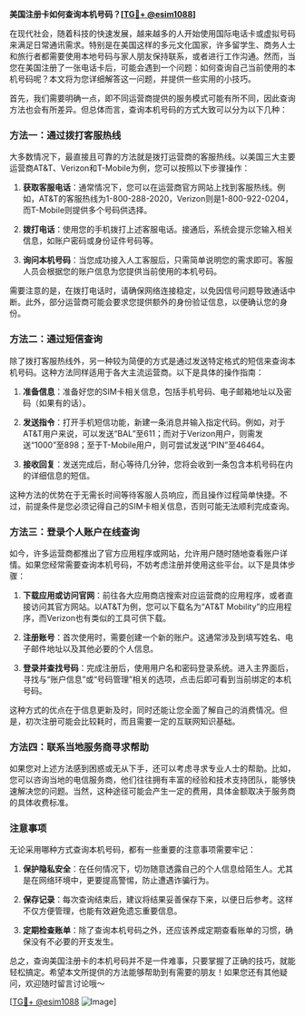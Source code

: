 **美国注册卡如何查询本机号码？[[TG💪+ @esim1088](https://t.me/s/esim1088)]**

在现代社会，随着科技的快速发展，越来越多的人开始使用国际电话卡或虚拟号码来满足日常通讯需求。特别是在美国这样的多元文化国家，许多留学生、商务人士和旅行者都需要使用本地号码与家人朋友保持联系，或者进行工作沟通。然而，当您在美国注册了一张电话卡后，可能会遇到一个问题：如何查询自己当前使用的本机号码呢？本文将为您详细解答这一问题，并提供一些实用的小技巧。

首先，我们需要明确一点，即不同运营商提供的服务模式可能有所不同，因此查询方法也会有所差异。但总体而言，查询本机号码的方式大致可以分为以下几种：

### 方法一：通过拨打客服热线

大多数情况下，最直接且可靠的方法就是拨打运营商的客服热线。以美国三大主要运营商AT&T、Verizon和T-Mobile为例，您可以按照以下步骤操作：

1. **获取客服电话**：通常情况下，您可以在运营商官方网站上找到客服热线。例如，AT&T的客服热线为1-800-288-2020，Verizon则是1-800-922-0204，而T-Mobile则提供多个号码供选择。
   
2. **拨打电话**：使用您的手机拨打上述客服电话。接通后，系统会提示您输入相关信息，如账户密码或身份证件号码等。

3. **询问本机号码**：当您成功接入人工客服后，只需简单说明您的需求即可。客服人员会根据您的账户信息为您提供当前使用的本机号码。

需要注意的是，在拨打电话时，请确保网络连接稳定，以免因信号问题导致通话中断。此外，部分运营商可能会要求您提供额外的身份验证信息，以便确认您的身份。

### 方法二：通过短信查询

除了拨打客服热线外，另一种较为简便的方式是通过发送特定格式的短信来查询本机号码。这种方法同样适用于各大主流运营商。以下是具体的操作指南：

1. **准备信息**：准备好您的SIM卡相关信息，包括手机号码、电子邮箱地址以及密码（如果有的话）。

2. **发送指令**：打开手机短信功能，新建一条消息并输入指定代码。例如，对于AT&T用户来说，可以发送“BAL”至611；而对于Verizon用户，则需发送“1000”至898；至于T-Mobile用户，则可尝试发送“PIN”至46464。

3. **接收回复**：发送完成后，耐心等待几分钟，您将会收到一条包含本机号码在内的详细信息的短信。

这种方法的优势在于无需长时间等待客服人员响应，而且操作过程简单快捷。不过，前提条件是您必须记得自己的SIM卡相关信息，否则可能无法顺利完成查询。

### 方法三：登录个人账户在线查询

如今，许多运营商都推出了官方应用程序或网站，允许用户随时随地查看账户详情。如果您经常需要查询本机号码，不妨考虑注册并使用这些平台。以下是具体步骤：

1. **下载应用或访问官网**：前往各大应用商店搜索对应运营商的应用程序，或者直接访问其官方网站。以AT&T为例，您可以下载名为“AT&T Mobility”的应用程序，而Verizon也有类似的工具可供下载。

2. **注册账号**：首次使用时，需要创建一个新的账户。这通常涉及到填写姓名、电子邮件地址以及其他必要的个人信息。

3. **登录并查找号码**：完成注册后，使用用户名和密码登录系统。进入主界面后，寻找与“账户信息”或“号码管理”相关的选项，点击后即可看到当前绑定的本机号码。

这种方式的优点在于信息更新及时，同时还能让您全面了解自己的消费情况。但是，初次注册可能会比较耗时，而且需要一定的互联网知识基础。

### 方法四：联系当地服务商寻求帮助

如果您对上述方法感到困惑或无从下手，还可以考虑寻求专业人士的帮助。比如，您可以咨询当地的电信服务商，他们往往拥有丰富的经验和技术支持团队，能够快速解决您的问题。当然，这种途径可能会产生一定的费用，具体金额取决于服务商的具体收费标准。

### 注意事项

无论采用哪种方式查询本机号码，都有一些重要的注意事项需要牢记：

1. **保护隐私安全**：在任何情况下，切勿随意透露自己的个人信息给陌生人。尤其是在网络环境中，更要提高警惕，防止遭遇诈骗行为。

2. **保存记录**：每次查询结束后，建议将结果妥善保存下来，以便日后参考。这样不仅方便管理，也能有效避免遗忘重要信息。

3. **定期检查账单**：除了查询本机号码之外，还应该养成定期查看账单的习惯，确保没有不必要的开支发生。

总之，查询美国注册卡的本机号码并不是一件难事，只要掌握了正确的技巧，就能轻松搞定。希望本文所提供的方法能够帮助到有需要的朋友！如果您还有其他疑问，欢迎随时留言讨论哦～

[[TG💪+ @esim1088](https://t.me/s/esim1088) ![Image](https://i.postimg.cc/4NQfJmqS/Snipaste-2025-05-13-00-14-12.png)]